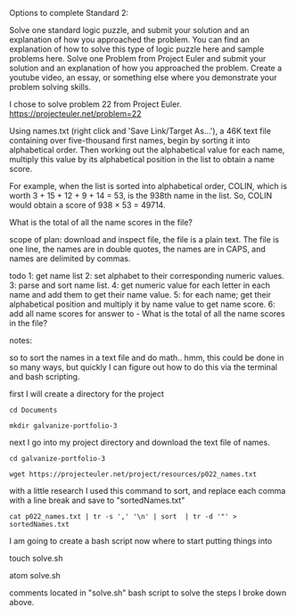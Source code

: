 Options to complete Standard 2:

  Solve one standard logic puzzle, and submit your solution and an explanation of how you approached the problem. You can find an explanation of how to solve this type of logic puzzle here and sample problems here.
  Solve one Problem from Project Euler and submit your solution and an explanation of how you approached the problem.
  Create a youtube video, an essay, or something else where you demonstrate your problem solving skills.


I chose to solve problem 22 from Project Euler.
https://projecteuler.net/problem=22

Using names.txt (right click and 'Save Link/Target As...'), a 46K text file containing over five-thousand first names, begin by sorting it into alphabetical order. Then working out the alphabetical value for each name, multiply this value by its alphabetical position in the list to obtain a name score.

For example, when the list is sorted into alphabetical order, COLIN, which is worth 3 + 15 + 12 + 9 + 14 = 53, is the 938th name in the list. So, COLIN would obtain a score of 938 × 53 = 49714.

What is the total of all the name scores in the file?

scope of plan:
download and inspect file, the file is a plain text. The file is one line, the names are in double quotes, the names are in CAPS, and names are delimited by commas.

todo
    1: get name list
    2: set alphabet to their corresponding numeric values.
    3: parse and sort name list.
    4: get numeric value for each letter in each name and add them to get their name value.
    5: for each name; get their alphabetical position and multiply it by name value to get name score.
    6: add all name scores for answer to - What is the total of all the name scores in the file?

notes:

so to sort the names in a text file and do math.. hmm, this could be done in so many ways, but quickly I can figure out how to do this via the terminal and bash scripting.

first I will create a directory for the project

    cd Documents

    mkdir galvanize-portfolio-3


next  I go into my project directory and download the text file of names.

    cd galvanize-portfolio-3

    wget https://projecteuler.net/project/resources/p022_names.txt

with a little research I used this command to sort, and replace each comma with a line break and save to "sortedNames.txt"

    cat p022_names.txt | tr -s ',' '\n' | sort  | tr -d '"' > sortedNames.txt

I am going to create a bash script now where to start putting things into

   touch solve.sh

   atom solve.sh

comments located in "solve.sh" bash script to solve the steps I broke down above.
